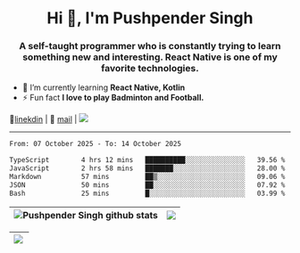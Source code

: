 <h1 align="center">Hi 👋, I'm Pushpender Singh</h1>
<h3 align="center">A self-taught programmer who is constantly trying to learn something new and interesting. React Native is one of my favorite technologies.</h3>

- 🌱 I’m currently learning **React Native, Kotlin**
- ⚡ Fun fact **I love to play Badminton and Football.**

👔[linekdin](https://www.linkedin.com/in/pushpender-singh-240061202/) | 📧 [mail](mailto:pushpendersingh694@gmail.com) | 
<a href="https://github.com/pushpender-singh-ap/pushpender-singh-ap">
    <img src="https://komarev.com/ghpvc/?username=pushpender-singh-ap&style=for-the-badge">
</a>


---

<!--START_SECTION:waka-->

```txt
From: 07 October 2025 - To: 14 October 2025

TypeScript        4 hrs 12 mins   ██████████░░░░░░░░░░░░░░░   39.56 %
JavaScript        2 hrs 58 mins   ███████░░░░░░░░░░░░░░░░░░   28.00 %
Markdown          57 mins         ██▒░░░░░░░░░░░░░░░░░░░░░░   09.06 %
JSON              50 mins         ██░░░░░░░░░░░░░░░░░░░░░░░   07.92 %
Bash              25 mins         █░░░░░░░░░░░░░░░░░░░░░░░░   03.99 %
```

<!--END_SECTION:waka-->


| <a><img align="center" src="https://github-readme-stats-eight-psi-55.vercel.app/api?username=pushpender-singh-ap&show_icons=true&show=reviews,prs_merged,prs_merged_percentage&include_all_commits=true" alt="Pushpender Singh github stats" /></a> | <a><img align="center" src="https://github-readme-stats-eight-psi-55.vercel.app/api/top-langs/?username=pushpender-singh-ap&layout=donut-vertical" /></a> |
| ------------- | ------------- |

| <a> <img align="left" src="https://github-readme-streak-stats-bice-seven.vercel.app?user=pushpender-singh-ap" /></br> </a> |
| ------------- |
